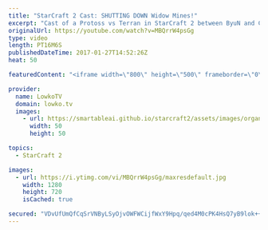 ```yaml
---
title: "StarCraft 2 Cast: SHUTTING DOWN Widow Mines!"
excerpt: "Cast of a Protoss vs Terran in StarCraft 2 between ByuN and Classic. Subscribe for more videos: http://lowko.tv/youtube More StarCraft 2 Casts: https://goo.gl/t6g7aW  In this professional match, Classic shows how to properly defend against Widow Mines as a Protoss player. The way he moves his army around"
originalUrl: https://youtube.com/watch?v=MBQrrW4psGg
type: video
length: PT16M6S
publishedDateTime: 2017-01-27T14:52:26Z
heat: 50

featuredContent: "<iframe width=\"800\" height=\"500\" frameborder=\"0\" src=\"https://www.youtube.com/embed/MBQrrW4psGg\" allow=\"accelerometer; autoplay; encrypted-media; gyroscope; picture-in-picture\" allowfullscreen></iframe>"

provider:
  name: LowkoTV
  domain: lowko.tv
  images:
    - url: https://smartableai.github.io/starcraft2/assets/images/organizations/lowko.tv-50x50.jpg
      width: 50
      height: 50

topics:
  - StarCraft 2

images:
  - url: https://i.ytimg.com/vi/MBQrrW4psGg/maxresdefault.jpg
    width: 1280
    height: 720
    isCached: true

secured: "VDvUfUmQfCqSrVNByLSyOjvOWFWCijfWxY9Hpq/qed4M0cPK4HsQ7yB9lok++CSFIJhvZ5QKlg+fjvGbuCq9b0MJBncpKmrvO7mHttddPhPmc4by/P9L7HfWoAbjzku9nmkT2SP+IbQPmRFgXtggggdiY6DAGmtwhFuhNTKX51RflHbTHd1FCAUwTgTRXDvZV02bnptWI5MGs7gy9eolYDoSInlIdRAND5A9t9z3VkSo4lBBzW6iqFn8ka1HmopTI6BRvjpeh1snK+T9dSRBBIgGG4XlORBrQtIvWb0Wc1pYkXTr8zHkeqs3neRrDQjgxCI5ZztonW19YGyFaGliwCRGp4NyXH8LQaWMk1apQugqPC5AaLV94zBGq+TOrIsoPJGl/I9lRgyNvCjckicT7hxkXrnR3wPNTKgDGfszrZQ=;hq9iAkDmEG2cM9VbnDme0Q=="
---
```


